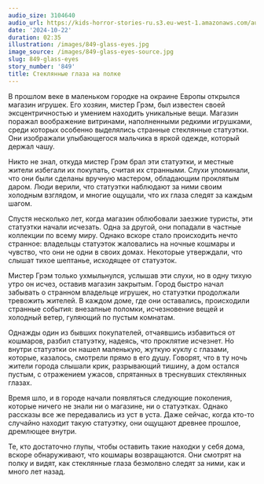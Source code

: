 ```yaml
---
audio_size: 3104640
audio_url: https://kids-horror-stories-ru.s3.eu-west-1.amazonaws.com/audio/849-glass-eyes.mp3
date: '2024-10-22'
duration: 02:35
illustration: /images/849-glass-eyes.jpg
image_source: /images/849-glass-eyes-source.jpg
slug: 849-glass-eyes
story_number: '849'
title: Стеклянные глаза на полке
---
```


В прошлом веке в маленьком городке на окраине Европы открылся магазин игрушек. Его хозяин, мистер Грэм, был известен своей эксцентричностью и умением находить уникальные вещи. Магазин поражал воображение витринами, наполненными редкими игрушками, среди которых особенно выделялись странные стеклянные статуэтки. Они изображали улыбающегося мальчика в яркой одежде, который держал чашу.

Никто не знал, откуда мистер Грэм брал эти статуэтки, и местные жители избегали их покупать, считая их странными. Слухи упоминали, что они были сделаны вручную мастером, обладающим проклятым даром. Люди верили, что статуэтки наблюдают за ними своим холодным взглядом, и многие ощущали, что их глаза следят за каждым шагом.

Спустя несколько лет, когда магазин облюбовали заезжие туристы, эти статуэтки начали исчезать. Одна за другой, они попадали в частные коллекции по всему миру. Однако вскоре стало происходить нечто странное: владельцы статуэток жаловались на ночные кошмары и чувство, что они не одни в своих домах. Некоторые утверждали, что слышат тихое шептанье, исходящее от статуэток.

Мистер Грэм только ухмыльнулся, услышав эти слухи, но в одну тихую утро он исчез, оставив магазин закрытым. Город быстро начал забывать о странном владельце игрушек, но статуэтки продолжали тревожить жителей. В каждом доме, где они оставались, происходили странные события: внезапные поломки, исчезновение вещей и холодный ветер, гуляющий по пустым комнатам.

Однажды один из бывших покупателей, отчаявшись избавиться от кошмаров, разбил статуэтку, надеясь, что проклятие исчезнет. Но внутри статуэтки он нашел маленькую, жуткую куклу с глазами, которые, казалось, смотрели прямо в его душу. Говорят, что в ту ночь жители города слышали крик, разрывающий тишину, а дом остался пустым, с отражением ужасов, спрятанных в треснувших стеклянных глазах.

Время шло, и в городе начали появляться следующие поколения, которые ничего не знали ни о магазине, ни о статуэтках. Однако рассказы все же передавались из уст в уста. Даже сейчас, когда кто-то случайно находит такую статуэтку, они ощущают древнее прошлое, дремлющее внутри.

Те, кто достаточно глупы, чтобы оставить такие находки у себя дома, вскоре обнаруживают, что кошмары возвращаются. Они смотрят на полку и видят, как стеклянные глаза безмолвно следят за ними, как и много лет назад.